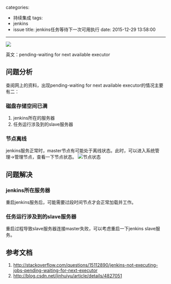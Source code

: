 categories:
  - 持续集成
tags:
  - jenkins
  - issue
title: jenkins任务等待下一次可用执行
date: 2015-12-29 13:58:00
---

<img src="/asserts/images/logo/jenkins.png" class="img-logo img-center" />


英文：pending-waiting for next available executor

## 问题分析
查阅网上的资料，出现pending-waiting for next available executor的情况主要有二：

### 磁盘存储空间已满
1. jenkins所在的服务器
2. 任务运行涉及到的slave服务器

### 节点离线
jenkins服务正常时，master节点有可能处于离线状态。此时，可以进入系统管理->管理节点，查看一下节点状态。
![节点状态](http://7xkl4i.com1.z0.glb.clouddn.com/jenkins_node_status.png)


## 问题解决

### jenkins所在服务器
重启jenkins服务后，可能需要过段时间节点才会正常加载并工作。

### 任务运行涉及到的slave服务器
重启过程导致slave服务器连接master失败，可以考虑重启一下jenkins slave服务。


## 参考文档
1. http://stackoverflow.com/questions/15112890/jenkins-not-executing-jobs-pending-waiting-for-next-executor
2. http://blog.csdn.net/jinhuiyu/article/details/4827051
